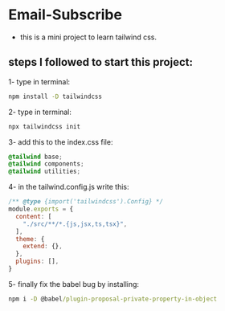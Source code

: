 # Email-Subscribe 
- this is a mini project to learn tailwind css.

## steps I followed to start this project:
1- type in terminal:
```cmd
npm install -D tailwindcss
```
2- type in terminal:
```cmd
npx tailwindcss init
```
3- add this to the index.css file:
```css
@tailwind base;
@tailwind components;
@tailwind utilities;
```
4- in the tailwind.config.js write this:
```js
/** @type {import('tailwindcss').Config} */
module.exports = {
  content: [
    "./src/**/*.{js,jsx,ts,tsx}",
  ],
  theme: {
    extend: {},
  },
  plugins: [],
}
```
5- finally fix the babel bug by installing:
```cmd
npm i -D @babel/plugin-proposal-private-property-in-object
```